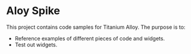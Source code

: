 Aloy Spike
=============

This project contains code samples for Titanium Alloy.  The purpose is to:

* Reference examples of different pieces of code and widgets.
* Test out widgets.

